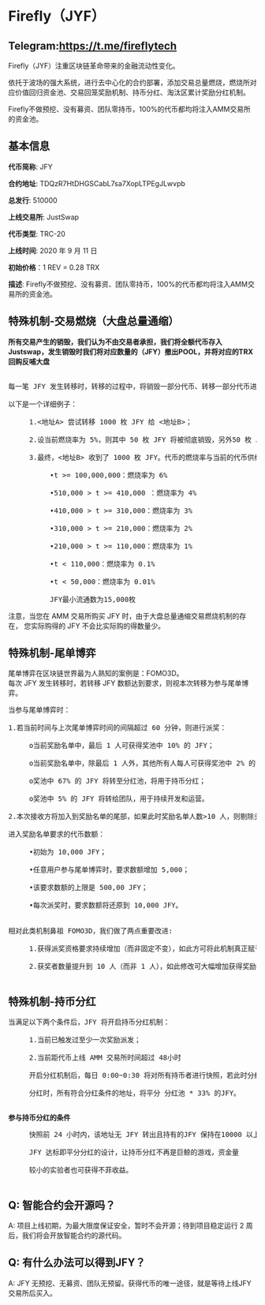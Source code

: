 # Firefly（JYF）

## Telegram:https://t.me/fireflytech

Firefly（JYF）注重区块链革命带来的金融流动性变化。

依托于波场的强大系统，进行去中心化的合约部署，添加交易总量燃烧，燃烧所对应价值回归资金池、交易回笼奖励机制、持币分红、淘汰区累计奖励分红机制。

Firefly不做预挖、没有募资、团队零持币，100%的代币都均将注入AMM交易所的资金池。

## 基本信息

**代币简称**: JFY

**合约地址**: TDQzR7HtDHGSCabL7sa7XopLTPEgJLwvpb

**总发行**: 510000

**上线交易所**: JustSwap

**代币类型**: TRC-20

**上线时间**: 2020 年 9 月 11 日

**初始价格**：1 REV = 0.28 TRX

**描述**: Firefly不做预挖、没有募资、团队零持币，100%的代币都均将注入AMM交易所的资金池。

## 特殊机制-交易燃烧（大盘总量通缩）

**所有交易产生的销毁，我们认为不由交易者承担，我们将全额代币存入Justswap，发生销毁时我们将对应数量的（JFY）撤出POOL，并将对应的TRX回购反哺大盘**
<pre>

每一笔 JFY 发生转移时，转移的过程中，将销毁一部分代币、转移一部分代币进入奖池</br>
以下是一个详细例子：</br>
     1.<地址A> 尝试转移 1000 枚 JFY 给 <地址B>；</br>
     2.设当前燃烧率为 5%，则其中 50 枚 JFY 将被彻底销毁，另外50 枚 JFY 将被转入奖池；</br>
     3.最终，<地址B> 收到了 1000 枚 JFY。代币的燃烧率与当前的代币供给总量 (t) 有关：</br>
          •t >= 100,000,000：燃烧率为 6%</br>
          •510,000 > t >= 410,000 ：燃烧率为 4%</br>
          •410,000 > t >= 310,000：燃烧率为 3%</br>
          •310,000 > t >= 210,000：燃烧率为 2%</br>
          •210,000 > t >= 110,000：燃烧率为 1%</br>
          •t < 110,000：燃烧率为 0.1%</br>
          •t < 50,000：燃烧率为 0.01%</br>
          JFY最小流通数为15,000枚
</pre>

注意，当您在 AMM 交易所购买 JFY 时，由于大盘总量通缩交易燃烧机制的存在， 您实际购得的 JFY 不会比实际购的得数量少。</br>


## 特殊机制-尾单博弈

尾单博弈在区块链世界最为人熟知的案例是：FOMO3D。</br>
每次 JFY 发生转移时，若转移 JFY 数额达到要求，则视本次转移为参与尾单博弈。</br>
<pre>
当参与尾单博弈时：</br>
1.若当前时间与上次尾单博弈时间的间隔超过 60 分钟，则进行派奖：</br>
     o当前奖励名单中，最后 1 人可获得奖池中 10% 的 JFY；</br>
     o当前奖励名单中，除最后 1 人外，其他所有人每人可获得奖池中 2% 的 JFY；</br>
     o奖池中 67% 的 JFY 将转至分红池，将用于持币分红；</br>
     o奖池中 5% 的 JFY 将转给团队，用于持续开发和运营。</br>
2.本次接收方将加入到奖励名单的尾部，如果此时奖励名单人数>10 人，则剔除头部第 1 个地址。</br>
进入奖励名单要求的代币数额：</br>
     •初始为 10,000 JFY；</br>
     •任意用户参与尾单博弈时，要求数额增加 5,000；</br>
     •该要求数额的上限是 500,00 JFY；</br>
     •每次派奖时，要求数额将还原到 10,000 JFY。</br>

相对此类机制鼻祖 FOMO3D，我们做了两点重要改进:</br>
     1.获得派奖资格要求持续增加（而非固定不变），如此方可将此机制真正赋予博弈的属性，而非是利用自动化工具每次发送超小额资金来骗取派奖资格；</br>
     2.获奖者数量提升到 10 人（而非 1 人），如此修改可大幅增加获得奖励的想象空间，进一步刺激实验者的参与积极性。</br>
</pre>

## 特殊机制-持币分红

<pre>
当满足以下两个条件后，JFY 将开启持币分红机制：</br>
     1.当前已触发过至少一次奖励派发；</br>
     2.当前距代币上线 AMM 交易所时间超过 48小时</br>
     开启分红机制后，每日 0:00~0:30 将对所有持币者进行快照，若此时分红池 JFY * 33% > 符合分红条件的地址数，则进行分红。</br>
     分红时，所有符合分红条件的地址，将平分 分红池 * 33% 的JFY。</br>
</pre>

**参与持币分红的条件**</br>
<pre>
     快照前 24 小时内，该地址无 JFY 转出且持有的JFY 保持在10000 以上。</br>
     JFY 达标即平分分红的设计，让持币分红不再是巨鲸的游戏，资金量</br>
     较小的实验者也可获得不菲收益。</br>
</pre>
## Q: 智能合约会开源吗？
A: 项目上线初期，为最大限度保证安全，暂时不会开源；待到项目稳定运行 2 周后，我们将会开放智能合约的源代码。

## Q: 有什么办法可以得到JFY？
A: JFY 无预挖、无募资、团队无预留。获得代币的唯一途径，就是等待上线JFY 交易所后买入。
